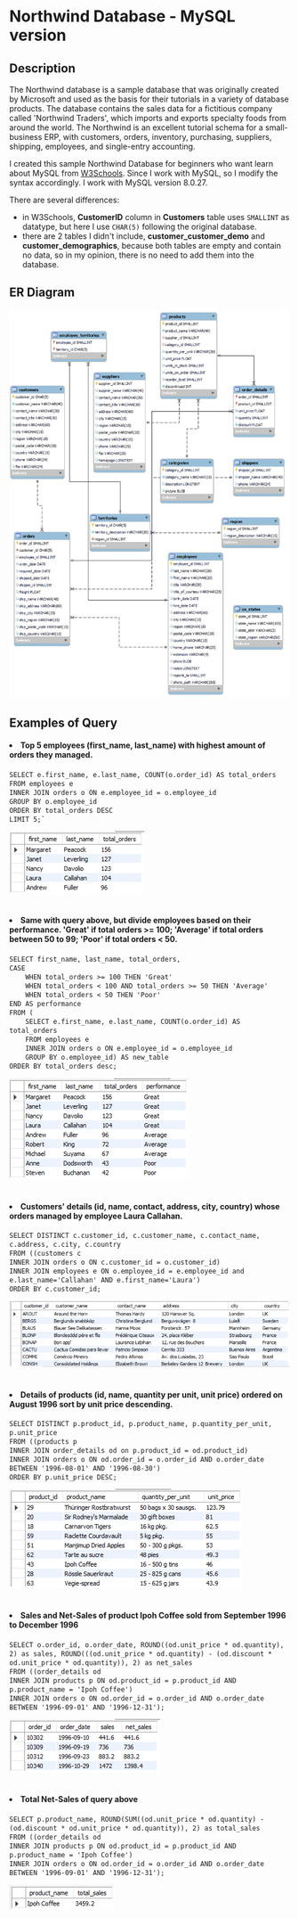 # Northwind Database - MySQL version

## Description
The Northwind database is a sample database that was originally created by Microsoft and used as the basis for their tutorials in a variety of database products. The database contains the sales data for a fictitious company called 'Northwind Traders', which imports and exports specialty foods from around the world. The Northwind is an excellent tutorial schema for a small-business ERP, with customers, orders, inventory, purchasing, suppliers, shipping, employees, and single-entry accounting. 

I created this sample Northwind Database for beginners who want learn about MySQL from [W3Schools](https://www.w3schools.com/mysql/default.asp). Since I work with MySQL, so I modify the syntax accordingly. I work with MySQL version 8.0.27.

There are several differences:
- in W3Schools, **CustomerID** column in **Customers** table uses `SMALLINT` as datatype, but here I use `CHAR(5)` following the original database.
- there are 2 tables I didn't include, **customer_customer_demo** and **customer_demographics**, because both tables are empty and contain no data, so in my opinion, there is no need to add them into the database.

## ER Diagram
<img src=northwind-mysql-erd.png width="800">

## Examples of Query
#### <li>Top 5 employees (first_name, last_name) with highest amount of orders they managed.</li>
```
SELECT e.first_name, e.last_name, COUNT(o.order_id) AS total_orders
FROM employees e
INNER JOIN orders o ON e.employee_id = o.employee_id
GROUP BY o.employee_id
ORDER BY total_orders DESC
LIMIT 5;`
```
<img src="https://github.com/salmiah-ls/northwind-mysql/blob/main/images/query-1.png"></img><br /><br />

#### <li>Same with query above, but divide employees based on their performance. 'Great' if total orders >= 100; 'Average' if total orders between 50 to 99; 'Poor' if total orders < 50.</li>
```
SELECT first_name, last_name, total_orders,
CASE
    WHEN total_orders >= 100 THEN 'Great'
    WHEN total_orders < 100 AND total_orders >= 50 THEN 'Average'
    WHEN total_orders < 50 THEN 'Poor'
END AS performance
FROM (
	SELECT e.first_name, e.last_name, COUNT(o.order_id) AS total_orders
	FROM employees e
	INNER JOIN orders o ON e.employee_id = o.employee_id
	GROUP BY o.employee_id) AS new_table
ORDER BY total_orders desc;  
```
<img src="https://github.com/salmiah-ls/northwind-mysql/blob/main/images/query-1a.png"></img><br /><br />
                          
#### <li>Customers' details (id, name, contact, address, city, country) whose orders managed by employee Laura Callahan.</li>
```
SELECT DISTINCT c.customer_id, c.customer_name, c.contact_name, c.address, c.city, c.country
FROM ((customers c
INNER JOIN orders o ON c.customer_id = o.customer_id)
INNER JOIN employees e ON o.employee_id = e.employee_id and e.last_name='Callahan' AND e.first_name='Laura')
ORDER BY c.customer_id;
```
<img src="https://github.com/salmiah-ls/northwind-mysql/blob/main/images/query-2.png"></img><br /><br />

#### <li>Details of products (id, name, quantity per unit, unit price) ordered on August 1996 sort by unit price descending.</li>
```
SELECT DISTINCT p.product_id, p.product_name, p.quantity_per_unit, p.unit_price
FROM ((products p
INNER JOIN order_details od on p.product_id = od.product_id)
INNER JOIN orders o ON od.order_id = o.order_id AND o.order_date BETWEEN '1996-08-01' AND '1996-08-30')
ORDER BY p.unit_price DESC;
```
<img src="https://github.com/salmiah-ls/northwind-mysql/blob/main/images/query-3.png"></img><br /><br />

#### <li>Sales and Net-Sales of product Ipoh Coffee sold from September 1996 to December 1996</li>
```
SELECT o.order_id, o.order_date, ROUND((od.unit_price * od.quantity), 2) as sales, ROUND(((od.unit_price * od.quantity) - (od.discount * od.unit_price * od.quantity)), 2) as net_sales
FROM ((order_details od
INNER JOIN products p ON od.product_id = p.product_id AND p.product_name = 'Ipoh Coffee')
INNER JOIN orders o ON od.order_id = o.order_id AND o.order_date BETWEEN '1996-09-01' AND '1996-12-31');
```
<img src="https://github.com/salmiah-ls/northwind-mysql/blob/main/images/query-4.png"></img><br /><br />

#### <li>Total Net-Sales of query above</li>
```
SELECT p.product_name, ROUND(SUM((od.unit_price * od.quantity) - (od.discount * od.unit_price * od.quantity)), 2) as total_sales
FROM ((order_details od
INNER JOIN products p ON od.product_id = p.product_id AND p.product_name = 'Ipoh Coffee')
INNER JOIN orders o ON od.order_id = o.order_id AND o.order_date BETWEEN '1996-09-01' AND '1996-12-31');
```
<img src="https://github.com/salmiah-ls/northwind-mysql/blob/main/images/query-5.png"></img>
